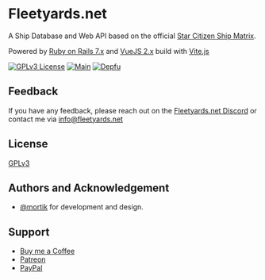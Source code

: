 # Fleetyards.net

A Ship Database and Web API based on the official [Star Citizen Ship Matrix](https://robertsspaceindustries.com/ship-specs).

Powered by [Ruby on Rails 7.x](https://rubyonrails.org/) and [VueJS 2.x](https://vuejs.org/) build with [Vite.js](https://vitejs.dev/)

[![GPLv3 License](https://img.shields.io/badge/License-GPL%20v3-yellow.svg)](https://opensource.org/licenses/) [![Main](https://github.com/fleetyards/fleetyards/actions/workflows/main.yml/badge.svg)](https://github.com/fleetyards/fleetyards/actions/workflows/main.yml) [![Depfu](https://badges.depfu.com/badges/6bd2aaec84d0fb22bd1fb30d0b810ee2/status.svg)](https://depfu.com)
## Feedback

If you have any feedback, please reach out on the [Fleetyards.net Discord](https://discord.gg/YdeAdEaTpb) or contact me via info@fleetyards.net

  
## License

[GPLv3](https://choosealicense.com/licenses/gpl-3.0/)

  
## Authors and Acknowledgement

- [@mortik](https://www.github.com/mortik) for development and design.

## Support

- [Buy me a Coffee](https://www.buymeacoffee.com/mortik)
- [Patreon](https://www.patreon.com/fleetyards)
- [PayPal](https://paypal.me/pools/c/83jQLadz60)
